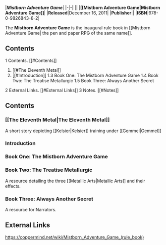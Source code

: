 |***Mistborn Adventure Game***|
|-|-|
||
|**[[Mistborn Adventure Game\|Mistborn Adventure Game]]**|
|**Released**|December 16, 2011|
|**Publisher**||
|**ISBN**|978-0-9826843-8-2|

The **Mistborn Adventure Game** is the inaugural rule book in [[Mistborn Adventure Game\| the pen and paper RPG of the same name]].

## Contents

1 Contents. [[#Contents]] 

1. [[#The Eleventh Metal]] 
1. [[#Introduction]] 
1.3 Book One: The Mistborn Adventure Game
1.4 Book Two: The Treatise Metallurgic
1.5 Book Three: Always Another Secret


2 External Links. [[#External Links]] 
3 Notes. [[#Notes]] 


## Contents
### [[The Eleventh Metal\|The Eleventh Metal]]
A short story depicting [[Kelsier\|Kelsier]] training under [[Gemmel\|Gemmel]]

### Introduction
### Book One: The Mistborn Adventure Game
### Book Two: The Treatise Metallurgic
A resource detailing the three [[Metallic Arts\|Metallic Arts]] and their effects.

### Book Three: Always Another Secret
A resource for Narrators.

## External Links



https://coppermind.net/wiki/Mistborn_Adventure_Game_(rule_book)